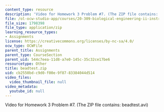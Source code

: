 ```yaml
---
content_type: resource
description: 'Video for Homework 3 Problem #7. (The ZIP file contains: beadtest.avi)'
file: /ol-ocw-studio-app/courses/20-309-biological-engineering-ii-instrumentation-and-measurement-fall-2006/cb2550bdc9d0f00e9f8783384044d514_beadtest.zip
file_size: 1798398
file_type: application/zip
learning_resource_types:
- Assignments
license: https://creativecommons.org/licenses/by-nc-sa/4.0/
ocw_type: OCWFile
parent_title: Assignments
parent_type: CourseSection
parent_uid: 544c7eea-11d8-a7e0-145c-35c32ce17be6
resourcetype: Other
title: beadtest.zip
uid: cb2550bd-c9d0-f00e-9f87-83384044d514
video_files:
  video_thumbnail_file: null
video_metadata:
  youtube_id: null
---
```

Video for Homework 3 Problem #7. (The ZIP file contains: beadtest.avi)